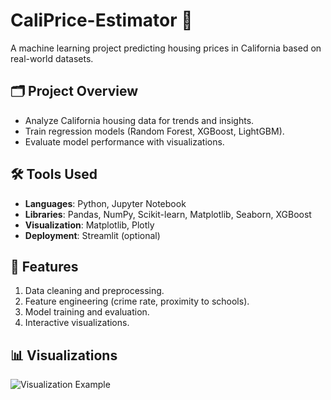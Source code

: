 # CaliPrice-Estimator 🚀

A machine learning project predicting housing prices in California based on real-world datasets.

## 🗂️ Project Overview
- Analyze California housing data for trends and insights.
- Train regression models (Random Forest, XGBoost, LightGBM).
- Evaluate model performance with visualizations.

## 🛠️ Tools Used
- **Languages**: Python, Jupyter Notebook
- **Libraries**: Pandas, NumPy, Scikit-learn, Matplotlib, Seaborn, XGBoost
- **Visualization**: Matplotlib, Plotly
- **Deployment**: Streamlit (optional)

## 🚀 Features
1. Data cleaning and preprocessing.
2. Feature engineering (crime rate, proximity to schools).
3. Model training and evaluation.
4. Interactive visualizations.

## 📊 Visualizations
![Visualization Example](path-to-image)


